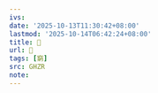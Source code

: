 ```yaml
---
ivs:
date: '2025-10-13T11:30:42+08:00'
lastmod: '2025-10-14T06:42:24+08:00'
title: 󰦴
url: 󰦴
tags: [窮]
src: GHZR
note:
---
```

